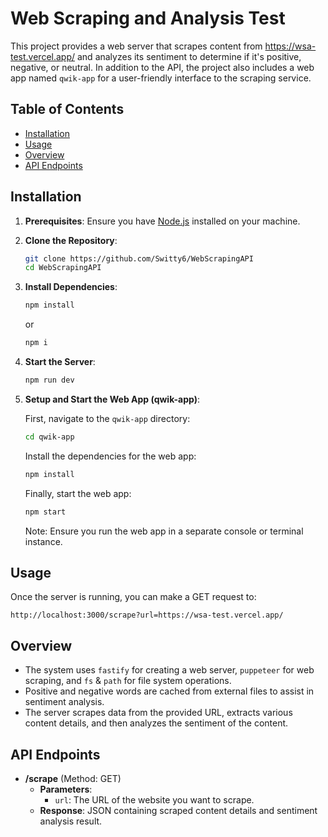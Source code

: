 # Web Scraping and Analysis Test

This project provides a web server that scrapes content from https://wsa-test.vercel.app/ and analyzes its sentiment to determine if it's positive, negative, or neutral. In addition to the API, the project also includes a web app named `qwik-app` for a user-friendly interface to the scraping service.

## Table of Contents

- [Installation](#installation)
- [Usage](#usage)
- [Overview](#overview)
- [API Endpoints](#api-endpoints)

## Installation

1. **Prerequisites**: Ensure you have [Node.js](https://nodejs.org/en/) installed on your machine.

2. **Clone the Repository**:
   ```bash
   git clone https://github.com/Switty6/WebScrapingAPI
   cd WebScrapingAPI
   ```

3. **Install Dependencies**:
   ```bash
   npm install
   ```
   or

   ```bash
   npm i
   ```

4. **Start the Server**:
   ```bash
   npm run dev
   ```

5. **Setup and Start the Web App (qwik-app)**:
   
   First, navigate to the `qwik-app` directory:
   ```bash
   cd qwik-app
   ```

   Install the dependencies for the web app:
   ```bash
   npm install
   ```

   Finally, start the web app:
   ```bash
   npm start
   ```

   Note: Ensure you run the web app in a separate console or terminal instance.

## Usage

Once the server is running, you can make a GET request to:
```
http://localhost:3000/scrape?url=https://wsa-test.vercel.app/
```

## Overview

- The system uses `fastify` for creating a web server, `puppeteer` for web scraping, and `fs` & `path` for file system operations.
- Positive and negative words are cached from external files to assist in sentiment analysis.
- The server scrapes data from the provided URL, extracts various content details, and then analyzes the sentiment of the content.

## API Endpoints

- **/scrape** (Method: GET)
  - **Parameters**: 
    - `url`: The URL of the website you want to scrape.
  - **Response**: JSON containing scraped content details and sentiment analysis result.